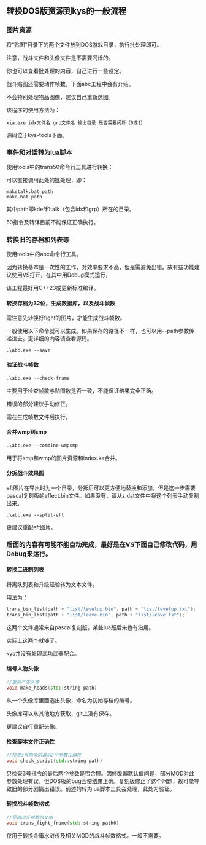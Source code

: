 ## 转换DOS版资源到kys的一般流程

### 图片资源

将“贴图”目录下的两个文件放到DOS游戏目录，执行批处理即可。

注意，战斗文件和头像文件是不需要闪烁的。

你也可以查看批处理的内容，自己进行一些设定。

战斗贴图还需要动作帧数，下面abc工程中会有介绍。

不会特别处理物品图像，建议自己重新选图。

该程序的使用方法为：
```
xia.exe idx文件名 grp文件名 输出目录 是否需要闪烁（0或1）
```
源码位于kys-tools下面。

### 事件和对话转为lua脚本

使用tools中的trans50命令行工具进行转换：

可以直接调用此处的批处理，即：

```
maketalk.bat path
make.bat path 
```
其中path即kdef和talk（包含idx和grp）所在的目录。

50指令及转译目前不能保证正确执行。


### 转换旧的存档和列表等

使用tools中的abc命令行工具。

因为转换基本是一次性的工作，对效率要求不高，但是需避免出错。故有些功能建议使用VS打开，在其中用Debug模式运行，

该工程最好用C++23或更新标准编译。

#### 转换存档为32位，生成数据库，以及战斗帧数

需注意先转换好fight的图片，才能生成战斗帧数。

一般使用以下命令就可以生成。如果保存的路径不一样，也可以用--path参数传递进去。更详细的内容请查看源码。

```
.\abc.exe --save
```

#### 验证战斗帧数

```c++
.\abc.exe --check-frame
```
主要用于检查帧数与贴图数是否一致，不能保证结果完全正确。

错误的部分建议手动修正。

需在生成帧数文件后执行。

#### 合并wmp到smp

```c++
.\abc.exe --combine-wmpsmp
```
用于将smp和wmp的图片资源和index.ka合并。

#### 分拆战斗效果图

eft图片在导出时为一个目录，分拆后可以更方便地替换和添加。但是这一步需要pascal复刻版的effect.bin文件。如果没有，请从z.dat文件中将这个列表手动复制出来。

```
.\abc.exe --split-eft
```
更建议重配eft图片。

### 后面的内容有可能不能自动完成，最好是在VS下面自己修改代码，用Debug来运行。

#### 转换二进制列表

将离队列表和升级经验转为文本文件。

用法为：

```c++
trans_bin_list(path + "list/levelup.bin", path + "list/levelup.txt");
trans_bin_list(path + "list/leave.bin", path + "list/leave.txt");
```
这两个文件通常来自pascal复刻版，某些lua版后来也有沿用。

实际上这两个就够了。

kys并没有处理武功武器配合。


#### 编号人物头像

```c++
//重新产生头像
void make_heads(std::string path)
```

从一个头像库里面选出头像，命名为初始存档的编号。

头像库可以从其他地方获取，git上没有保存。

更建议自行重配头像。

#### 检查脚本文件正确性

```c++
//检查3号指令的最后2个参数正确性
void check_script(std::string path)
```
只检查3号指令的最后两个参数是否合理。因修改器默认值问题，部分MOD对此参数处理有误，但DOS版的bug会使结果正确。复刻版修正了这个问题，故可能导致旧的部分剧情出错误。前述的转为lua脚本工具会处理，此处为验证。

#### 转换战斗帧数格式

```c++
//导出战斗帧数为文本
void trans_fight_frame(std::string path0)
```
仅用于转换金庸水浒传及相关MOD的战斗帧数格式。一般不需要。